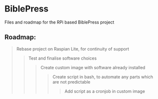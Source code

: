 # BiblePress
Files and roadmap for the RPi based BiblePress project

## Roadmap:
> Rebase project on Raspian Lite, for continuity of support
>> Test and finalise software choices
>>> Create custom image with software already installed
>>>> Create script in bash, to automate any parts which are not predictable
>>>>> Add script as a cronjob in custom image
